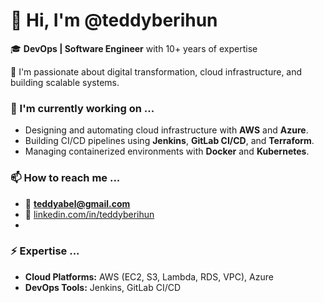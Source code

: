 # 👋 Hi, I'm @teddyberihun  
🎓 **DevOps | Software Engineer** with 10+ years of expertise  

🌟 I'm passionate about digital transformation, cloud infrastructure, and building scalable systems.  

### 🚀 I'm currently working on ...  
- Designing and automating cloud infrastructure with **AWS** and **Azure**.  
- Building CI/CD pipelines using **Jenkins**, **GitLab CI/CD**, and **Terraform**.  
- Managing containerized environments with **Docker** and **Kubernetes**.  

### 📫 How to reach me ...  
- 📧 **teddyabel@gmail.com**  
- 🔗 [linkedin.com/in/teddyberihun](https://linkedin.com/in/teddyberihun)  
- 
### ⚡ Expertise ...  
- **Cloud Platforms:** AWS (EC2, S3, Lambda, RDS, VPC), Azure  
- **DevOps Tools:** Jenkins, GitLab CI/CD
